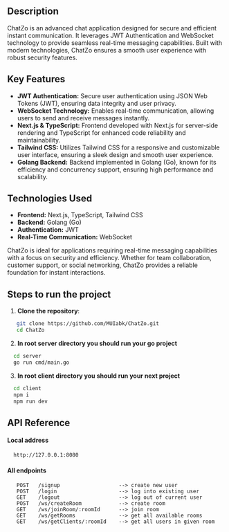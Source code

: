 ## Description

ChatZo is an advanced chat application designed for secure and efficient instant communication. It leverages JWT Authentication and WebSocket technology to provide seamless real-time messaging capabilities. Built with modern technologies, ChatZo ensures a smooth user experience with robust security features.

## Key Features

- **JWT Authentication:** Secure user authentication using JSON Web Tokens (JWT), ensuring data integrity and user privacy.
- **WebSocket Technology:** Enables real-time communication, allowing users to send and receive messages instantly.
- **Next.js & TypeScript:** Frontend developed with Next.js for server-side rendering and TypeScript for enhanced code reliability and maintainability.
- **Tailwind CSS:** Utilizes Tailwind CSS for a responsive and customizable user interface, ensuring a sleek design and smooth user experience.
- **Golang Backend:** Backend implemented in Golang (Go), known for its efficiency and concurrency support, ensuring high performance and scalability.

## Technologies Used

- **Frontend:** Next.js, TypeScript, Tailwind CSS
- **Backend:** Golang (Go)
- **Authentication:** JWT
- **Real-Time Communication:** WebSocket

ChatZo is ideal for applications requiring real-time messaging capabilities with a focus on security and efficiency. Whether for team collaboration, customer support, or social networking, ChatZo provides a reliable foundation for instant interactions.

## Steps to run the project

1. **Clone the repository**:
```bash
   git clone https://github.com/MUIabk/ChatZo.git
   cd ChatZo
```
2. **In root server directory you should run your go project**
```bash
  cd server
  go run cmd/main.go
```
3. **In root client directory you should run your next project**
```bash
  cd client
  npm i
  npm run dev
```

## API Reference

#### Local address
```bash
  http://127.0.0.1:8080
```
#### All endpoints

```http
   POST   /signup                   --> create new user
   POST   /login                    --> log into existing user
   GET    /logout                   --> log out of current user
   POST   /ws/createRoom            --> create room
   GET    /ws/joinRoom/:roomId      --> join room
   GET    /ws/getRooms              --> get all available rooms
   GET    /ws/getClients/:roomId    --> get all users in given room
```
